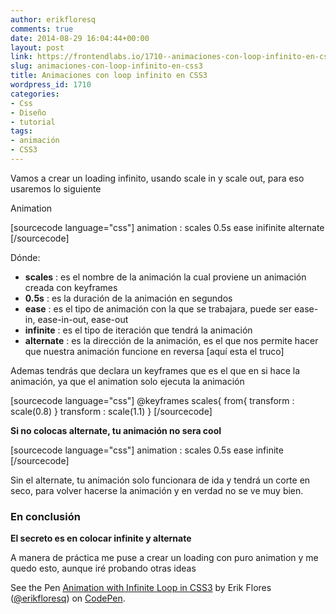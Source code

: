 ```yaml
---
author: erikfloresq
comments: true
date: 2014-08-29 16:04:44+00:00
layout: post
link: https://frontendlabs.io/1710--animaciones-con-loop-infinito-en-css3
slug: animaciones-con-loop-infinito-en-css3
title: Animaciones con loop infinito en CSS3
wordpress_id: 1710
categories:
- Css
- Diseño
- tutorial
tags:
- animación
- CSS3
---
```


Vamos a crear un loading infinito, usando scale in y scale out, para eso usaremos lo siguiente

Animation

[sourcecode language="css"]
  animation : scales 0.5s ease inifinite alternate
[/sourcecode]

Dónde:
- **scales** : es el nombre de la animación la cual proviene un animación creada con keyframes
- **0.5s** : es la duración de la animación en segundos
- **ease** : es el tipo de animación con la que se trabajara, puede ser ease-in, ease-in-out, ease-out
- **infinite** : es el tipo de iteración que tendrá la animación
- **alternate** : es la dirección de la animación, es el que nos permite hacer que nuestra animación funcione en reversa [aquí esta el truco]

Ademas tendrás que declara un keyframes que es el que en si hace la animación, ya que el animation solo ejecuta la animación

[sourcecode language="css"]
  @keyframes scales{
    from{
     transform : scale(0.8)
    }
    transform : scale(1.1)
  }
[/sourcecode]

**Si no colocas alternate, tu animación no sera cool**

[sourcecode language="css"]
  animation : scales 0.5s ease infinite
[/sourcecode]

Sin el alternate, tu animación solo funcionara de ida y tendrá un corte en seco, para volver hacerse la animación y en verdad no se ve muy bien.



### En conclusión



**El secreto es en colocar infinite y alternate**

A manera de práctica me puse a crear un loading con puro animation y me quedo esto, aunque iré probando otras ideas



See the Pen [Animation with Infinite Loop in CSS3](http://codepen.io/erikfloresq/pen/cKgBy/) by Erik Flores ([@erikfloresq](http://codepen.io/erikfloresq)) on [CodePen](http://codepen.io).






